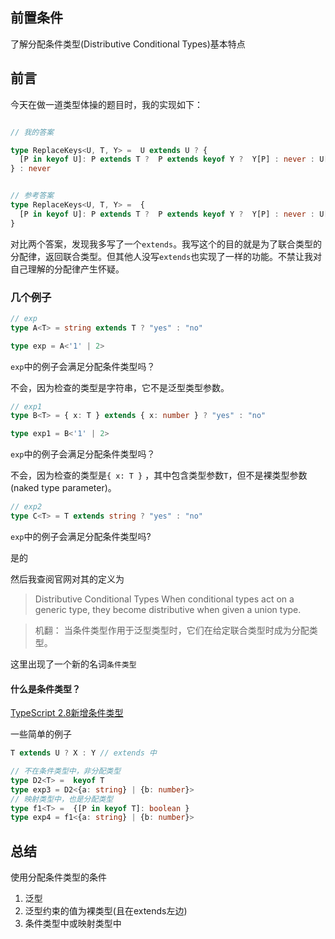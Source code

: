 ## 前置条件
  了解分配条件类型(Distributive Conditional Types)基本特点

## 前言

今天在做一道类型体操的题目时，我的实现如下：

```ts

// 我的答案

type ReplaceKeys<U, T, Y> =  U extends U ? {
  [P in keyof U]: P extends T ?  P extends keyof Y ?  Y[P] : never : U[P]
} : never


// 参考答案
type ReplaceKeys<U, T, Y> =  {
  [P in keyof U]: P extends T ?  P extends keyof Y ?  Y[P] : never : U[P]
}
```

对比两个答案，发现我多写了一个`extends`。我写这个的目的就是为了联合类型的分配律，返回联合类型。但其他人没写`extends`也实现了一样的功能。不禁让我对自己理解的分配律产生怀疑。


### 几个例子


```ts
// exp
type A<T> = string extends T ? "yes" : "no"

type exp = A<'1' | 2>
```
`exp`中的例子会满足分配条件类型吗？

不会，因为检查的类型是字符串，它不是泛型类型参数。

```ts
// exp1
type B<T> = { x: T } extends { x: number } ? "yes" : "no"

type exp1 = B<'1' | 2>
```
`exp`中的例子会满足分配条件类型吗？

不会，因为检查的类型是`{ x: T }` ，其中包含类型参数`T`，但不是裸类型参数(naked type parameter)。


```ts
// exp2
type C<T> = T extends string ? "yes" : "no"
```

`exp`中的例子会满足分配条件类型吗?

是的

然后我查阅官网对其的定义为

> Distributive Conditional Types
When conditional types act on a generic type, they become distributive when given a union type. 

> 机翻： 当条件类型作用于泛型类型时，它们在给定联合类型时成为分配类型。

这里出现了一个新的名词`条件类型`

#### 什么是条件类型？

[TypeScript 2.8新增条件类型](https://www.typescriptlang.org/docs/handbook/release-notes/typescript-2-8.html)

一些简单的例子
```ts
T extends U ? X : Y // extends 中
```

```ts
// 不在条件类型中，非分配类型
type D2<T> =  keyof T 
type exp3 = D2<{a: string} | {b: number}>
// 映射类型中，也是分配类型
type f1<T> =  {[P in keyof T]: boolean }
type exp4 = f1<{a: string} | {b: number}>
```

## 总结

使用分配条件类型的条件

1. 泛型
2. 泛型约束的值为裸类型(且在extends左边)
3. 条件类型中或映射类型中
